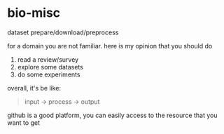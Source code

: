 # bio-misc
dataset prepare/download/preprocess

for a domain you are not familiar. here is my opinion that you should do 

1. read a review/survey
2. explore some datasets
3. do some experiments

overall, it's be like:

> input -> process -> output

github is a good platform, you can easily access to the resource that you want to get
